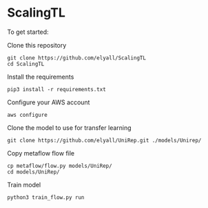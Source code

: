 # ScalingTL

To get started:

Clone this repository
```
git clone https://github.com/elyall/ScalingTL
cd ScalingTL
```

Install the requirements
```
pip3 install -r requirements.txt
```

Configure your AWS account
```
aws configure
```

Clone the model to use for transfer learning
```
git clone https://github.com/elyall/UniRep.git ./models/Unirep/
```

Copy metaflow flow file
```
cp metaflow/flow.py models/UniRep/
cd models/UniRep/
```

Train model
```
python3 train_flow.py run
```
